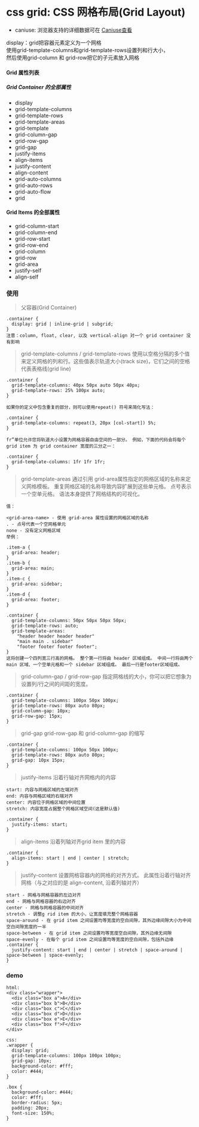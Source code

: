 # css grid: CSS 网格布局(Grid Layout)

* caniuse: 浏览器支持的详细数据可在 [Caniuse查看](https://caniuse.com/#feat=css-grid)

display：grid把容器元素定义为一个网格  
使用grid-template-columns和grid-template-rows设置列和行大小，  
然后使用grid-column 和 grid-row把它的子元素放入网格  

#### Grid 属性列表
##### Grid Container 的全部属性

- display
- grid-template-columns
- grid-template-rows
- grid-template-areas
- grid-template
- grid-column-gap
- grid-row-gap
- grid-gap
- justify-items
- align-items
- justify-content
- align-content
- grid-auto-columns
- grid-auto-rows
- grid-auto-flow
- grid
#### Grid Items 的全部属性

- grid-column-start
- grid-column-end
- grid-row-start
- grid-row-end
- grid-column
- grid-row
- grid-area
- justify-self
- align-self

### 使用
>父容器(Grid Container)
```
.container {
  display: grid | inline-grid | subgrid;
}
注意：column, float, clear, 以及 vertical-align 对一个 grid container 没有影响
```

>grid-template-columns / grid-template-rows
使用以空格分隔的多个值来定义网格的列和行。这些值表示轨道大小(track size)，它们之间的空格代表表格线(grid line)
```
.container {
  grid-template-columns: 40px 50px auto 50px 40px;
  grid-template-rows: 25% 100px auto;
}

如果你的定义中包含重复的部分，则可以使用repeat() 符号来简化写法：

.container {
  grid-template-columns: repeat(3, 20px [col-start]) 5%;
}

fr”单位允许您将轨道大小设置为网格容器自由空间的一部分。 例如，下面的代码会将每个 grid item 为 grid container 宽度的三分之一：

.container {
  grid-template-columns: 1fr 1fr 1fr;
}
```

>grid-template-areas
通过引用 grid-area属性指定的网格区域的名称来定义网格模板。 重复网格区域的名称导致内容扩展到这些单元格。 点号表示一个空单元格。 语法本身提供了网格结构的可视化。
```
值：

<grid-area-name> - 使用 grid-area 属性设置的网格区域的名称
. - 点号代表一个空网格单元
none - 没有定义网格区域
举例：

.item-a {
  grid-area: header;
}
.item-b {
  grid-area: main;
}
.item-c {
  grid-area: sidebar;
}
.item-d {
  grid-area: footer;
}

.container {
  grid-template-columns: 50px 50px 50px 50px;
  grid-template-rows: auto;
  grid-template-areas: 
    "header header header header"
    "main main . sidebar"
    "footer footer footer footer";
}
这将创建一个四列宽三行高的网格。 整个第一行将由 header 区域组成。 中间一行将由两个 main 区域、一个空单元格和一个 sidebar 区域组成。 最后一行是footer区域组成。
```
>grid-column-gap / grid-row-gap
指定网格线的大小，你可以把它想象为设置列/行之间的间距的宽度。

```
.container {
  grid-template-columns: 100px 50px 100px;
  grid-template-rows: 80px auto 80px; 
  grid-column-gap: 10px;
  grid-row-gap: 15px;
}
```
>grid-gap
grid-row-gap 和 grid-column-gap 的缩写
```
.container {
  grid-template-columns: 100px 50px 100px;
  grid-template-rows: 80px auto 80px; 
  grid-gap: 10px 15px;
}
```
>justify-items
沿着行轴对齐网格内的内容
```
start: 内容与网格区域的左端对齐
end: 内容与网格区域的右端对齐
center: 内容位于网格区域的中间位置
stretch: 内容宽度占据整个网格区域空间(这是默认值)

.container {
  justify-items: start;
}
```
>align-items
沿着列轴对齐grid item 里的内容
```
.container {
  align-items: start | end | center | stretch;
}
```

>justify-content
设置网格容器内的网格的对齐方式。 此属性沿着行轴对齐网格（与之对应的是 align-content, 沿着列轴对齐）
```
start - 网格与网格容器的左边对齐
end - 网格与网格容器的右边对齐
center - 网格与网格容器的中间对齐
stretch - 调整g rid item 的大小，让宽度填充整个网格容器
space-around - 在 grid item 之间设置均等宽度的空白间隙，其外边缘间隙大小为中间空白间隙宽度的一半
space-between - 在 grid item 之间设置均等宽度空白间隙，其外边缘无间隙
space-evenly - 在每个 grid item 之间设置均等宽度的空白间隙，包括外边缘
.container {
  justify-content: start | end | center | stretch | space-around | space-between | space-evenly;  
}
```



### demo
```
html:
<div class="wrapper">
  <div class="box a">A</div>
  <div class="box b">B</div>
  <div class="box c">C</div>
  <div class="box d">D</div>
  <div class="box e">E</div>
  <div class="box f">F</div>
</div>

css:
.wrapper {
  display: grid;
  grid-template-columns: 100px 100px 100px;
  grid-gap: 10px;
  background-color: #fff;
  color: #444;
}

.box {
  background-color: #444;
  color: #fff;
  border-radius: 5px;
  padding: 20px;
  font-size: 150%;
}
```
